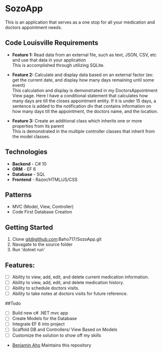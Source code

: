 # SozoApp
This is an application that serves as a one stop for all your medication and doctors appointment needs.

## Code Louisville Requirements
- **Feature 1:** 
Read data from an external file, such as text, JSON, CSV, etc and use that data in your application <br />
This is accomplished through utilizing SQLite.

- **Feature 2:**
Calculate and display data based on an external factor (ex: get the current date, and display how many days remaining until some event) <br />
This calculation and display is demonstrated in my DoctorsAppointment View page. Here I have a conditional statement that calculates how many days are till the closes appointment entity. If it is under 15 days, a sentence is added to the notification div that contains information on how many days till the appointment, the doctors name, and the location.

- **Feature 3:** 
Create an additional class which inherits one or more properties from its parent <br />
This is demonstrated in the multiple controller classes that inherit from the model classes.

## Technologies
- **Backend** - C# 10 
- **ORM** - EF 6
- **Database** - SQL
- **Frontend** - Razor/HTML/JS/CSS

## Patterns
- MVC (Model, View, Controller)
- Code First Database Creation

## Getting Started
1. Clone git@github.com:Baho717/SozoApp.git
2. Navagate to the source folder
3. Run 'dotnet run'

## Features:

- [ ] Ability to view, add, edit, and delete current medication information.
- [ ] Ability to view, add, edit, and delete medication history.
- [ ] Ability to schedule doctors visits.
- [ ] Ability to take notes at doctors visits for future reference.

##Todo
- [ ] Build new c# .NET mvc app
- [ ] Create Models for the Database
- [ ] Integrate EF 6 into project
- [ ] Scaffold DB and Controllers/ View Based on Models
- [ ] Customize the solution to show off my skills

* <a href="mailto:Benjamin.aho27@gmail.com" title="FreelanceFreedom">Benjamin Aho</a> Maintains this repository
